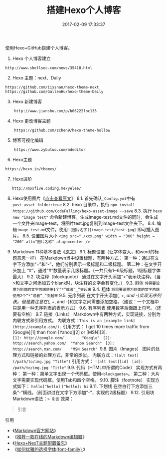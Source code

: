 ﻿---
title: 搭建Hexo个人博客
date: 2017-02-09 17:33:37
tags:
---

使用Hexo+GitHub搭建个人博客。

<!--more-->

1. Hexo 个人博客建立 
``` 
http://www.shellsec.com/news/35418.html 
```

2. Hexo 主题：next、Daily
``` 
https://github.com/iissnan/hexo-theme-next
https://github.com/GallenHu/hexo-theme-Daily
```

3. Hexo 新建博客
``` 
	http://www.jianshu.com/p/b06222fbc135
```

4. Hexo 更改博客主题 
``` 
	https://github.com/zchen9/hexo-theme-hollow
```

5. 博客可视化编辑
``` 
	https://www.zybuluo.com/mdeditor
```

6. Hexo主题
``` 
https://hexo.io/themes/ 
```

7. Hexo进阶
``` 
   http://moxfive.coding.me/yelee/
```

8. Hexo使用图片《[点击查看原文](http://www.tuicool.com/articles/umEBVfI)》
8.1. 首先确认`_Config.yml`中有`post_asset_folder:true`
8.2. hexo 目录中，执行 ``npm install https://github.com/CodeFalling/hexo-asset-image --save``
8.3. 执行 ``hexo new "image test"`` 命令新建博客，生成image-test.md文件的同时，会生成一个文件夹image-test，将图片test.jpg复制到image-test文件夹下。
8.4. 编辑``image-test.md``文件，使用``![图片名字][image-test/test.jpg]`` 即可插入图片。
8.5. 设置图片大小
`<img src="./xxx.png" width = "300" height = "200" alt="图片名称" align=center />`

9. Markdown 11种基本语法《[原文](http://cnblogs.com/hnrainll/p/3514637.html)》
9.1. 标题设置（让字体变大，和word的标题意思一样）
在Markdown当中设置标题，有两种方式：
第一种：通过在文字下方添加“=”和“-”，他们分别表示一级标题和二级标题。
第二种：在文字开头加上 “#”，通过“#”数量表示几级标题。（一共只有1~6级标题，1级标题字体最大）
9.2. 块注释（blockquote）
通过在文字开头添加“>”表示块注释。（当>和文字之间添加五个blank时，块注释的文字会有变化。）
9.3. 斜体
``将需要设置为斜体的文字两端使用1个“*”或者“_”夹起来``
9.4. 粗体
``将需要设置为斜体的文字两端使用2个“*”或者“_”夹起来``
9.5. 无序列表
在文字开头添加(*, +, and -)实现无序列表。但是要注意在(*, +, and -)和文字之间需要添加空格。（建议：一个文档中只是用一种无序列表的表示方式）
9.6. 有序列表
使用数字后面跟上句号。（还要有空格）
9.7. 链接（Links）
Markdown中有两种方式，实现链接，分别为内联方式和引用方式。
内联方式：`This is an [example link](http://example.com/).`
引用方式：
I get 10 times more traffic from [Google][1] than from [Yahoo][2] or [MSN][3].  
`[1]: http://google.com/        "Google" `
`[2]: http://search.yahoo.com/  "Yahoo Search" `
`[3]: http://search.msn.com/    "MSN Search"` 
9.8. 图片（Images）
图片的处理方式和链接的处理方式，非常的类似。
内联方式：`![alt text](/path/to/img.jpg "Title")`
引用方式：
`![alt text][id] `
`[id]: /path/to/img.jpg "Title"`
9.9. 代码（HTML中所谓的Code）
实现方式有两种：
第一种：简单文字出现一个代码框。使用`<blockquote>`。
第二种：大片文字需要实现代码框。使用Tab和四个空格。
9.10. 脚注（footnote）
实现方式如下：
`hello[^hello]`
`[^hello]: hi`
9.11. 下划线
在空白行下方添加三条“-”横线。（前面讲过在文字下方添加“-”，实现的2级标题）
9.12. 引用块
Markdown语法：`> 引言`
效果：
> 引言

引用 
- 《[Markdown官方网站](http://daringfireball.net/projects/markdown/)》
- 《[推荐一款在线的Markdown编辑器](https://stackedit.io/ )》
- 《[Hexo+NexT主题配置备忘](http://blog.ynxiu.com/2016/hexo-next-theme-optimize.html)》
- 《[如何优雅的选择字体(font-family) ](https://segmentfault.com/a/1190000006110417)》
